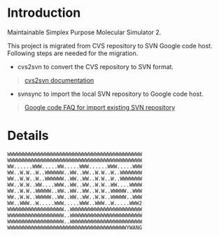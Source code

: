 # Introduction #

Maintainable Simplex Purpose Molecular Simulator 2.

This project is migrated from CVS repository to SVN Google code host. Following steps are needed for the migration.
  * cvs2svn to convert the CVS repository to SVN format.
> [cvs2svn documentation](http://cvs2svn.tigris.org/cvs2svn.html)
  * svnsync to import the local SVN repository to Google code host.
> [Google code FAQ for import existing SVN repository](http://code.google.com/support/bin/answer.py?answer=56673&topic=10386)

# Details #
```
WWWWWWWWWWWWWWWWWWWWWWWWWWWWWWWWWWWWWWWWWWW
WWWWWWWWWWWWWWWWWWWWWWWWWWWWWWWWWWWWWWWWWWW
WW......WWW.....WW.....WWW......WWW.....WWW
WW..W.W..W..WWWWWW..WW..WW..W.W..W..WWWWWWW
WW..W.W..W..WWWWWW..WW..WW..W.W..W..WWWWWWW
WW..W.W..WW....WWW..WW..WW..W.W..WW....WWWW
WW..W.W..WWWWW..WW..WW..WW..W.W..WWWWW..WWW
WW..W.W..WWWWW..WW..WW..WW..W.W..WWWWW..WWW
WW..WWW..W.....WWW.....WWW..WWW..W.....WWW2
WWWWWWWWWWWWWWWWWW..WWWWWWWWWWWWWWWWWWWWWWW
WWWWWWWWWWWWWWWWWW..WWWWWWWWWWWWWWWWWWWWWWW
WWWWWWWWWWWWWWWWWW..WWWWWWWWWWWWWWWWWWWWWWW
WWWWWWWWWWWWWWWWWWWWWWWWWWWWWWWWWWWWWWYWANG
```
